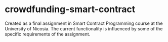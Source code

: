 # crowdfunding-smart-contract
Created as a final assignment in Smart Contract Programming course at the University of Nicosia.
The current functionality is influenced by some of the specific requirements of the assignment.
